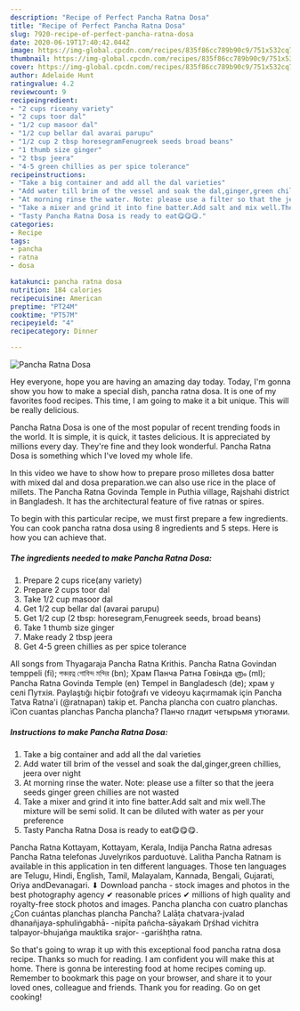 ```yaml
---
description: "Recipe of Perfect Pancha Ratna Dosa"
title: "Recipe of Perfect Pancha Ratna Dosa"
slug: 7920-recipe-of-perfect-pancha-ratna-dosa
date: 2020-06-19T17:40:42.044Z
image: https://img-global.cpcdn.com/recipes/835f86cc789b90c9/751x532cq70/pancha-ratna-dosa-recipe-main-photo.jpg
thumbnail: https://img-global.cpcdn.com/recipes/835f86cc789b90c9/751x532cq70/pancha-ratna-dosa-recipe-main-photo.jpg
cover: https://img-global.cpcdn.com/recipes/835f86cc789b90c9/751x532cq70/pancha-ratna-dosa-recipe-main-photo.jpg
author: Adelaide Hunt
ratingvalue: 4.2
reviewcount: 9
recipeingredient:
- "2 cups riceany variety"
- "2 cups toor dal"
- "1/2 cup masoor dal"
- "1/2 cup bellar dal avarai parupu"
- "1/2 cup 2 tbsp horesegramFenugreek seeds broad beans"
- "1 thumb size ginger"
- "2 tbsp jeera"
- "4-5 green chillies as per spice tolerance"
recipeinstructions:
- "Take a big container and add all the dal varieties"
- "Add water till brim of the vessel and soak the dal,ginger,green chillies, jeera over night"
- "At morning rinse the water. Note: please use a filter so that the jeera seeds ginger green chillies are not wasted"
- "Take a mixer and grind it into fine batter.Add salt and mix well.The mixture will be semi solid. It can be diluted with water as per your preference"
- "Tasty Pancha Ratna Dosa is ready to eat😋😋😋."
categories:
- Recipe
tags:
- pancha
- ratna
- dosa

katakunci: pancha ratna dosa 
nutrition: 184 calories
recipecuisine: American
preptime: "PT24M"
cooktime: "PT57M"
recipeyield: "4"
recipecategory: Dinner

---
```



![Pancha Ratna Dosa](https://img-global.cpcdn.com/recipes/835f86cc789b90c9/751x532cq70/pancha-ratna-dosa-recipe-main-photo.jpg)

Hey everyone, hope you are having an amazing day today. Today, I'm gonna show you how to make a special dish, pancha ratna dosa. It is one of my favorites food recipes. This time, I am going to make it a bit unique. This will be really delicious.

Pancha Ratna Dosa is one of the most popular of recent trending foods in the world. It is simple, it is quick, it tastes delicious. It is appreciated by millions every day. They're fine and they look wonderful. Pancha Ratna Dosa is something which I've loved my whole life.

In this video we have to show how to prepare proso milletes dosa batter with mixed dal and dosa preparation.we can also use rice in the place of millets. The Pancha Ratna Govinda Temple in Puthia village, Rajshahi district in Bangladesh. It has the architectural feature of five ratnas or spires.


To begin with this particular recipe, we must first prepare a few ingredients. You can cook pancha ratna dosa using 8 ingredients and 5 steps. Here is how you can achieve that.

<!--inarticleads1-->

##### The ingredients needed to make Pancha Ratna Dosa:

1. Prepare 2 cups rice(any variety)
1. Prepare 2 cups toor dal
1. Take 1/2 cup masoor dal
1. Get 1/2 cup bellar dal (avarai parupu)
1. Get 1/2 cup (2 tbsp: horesegram,Fenugreek seeds, broad beans)
1. Take 1 thumb size ginger
1. Make ready 2 tbsp jeera
1. Get 4-5 green chillies as per spice tolerance


All songs from Thyagaraja Pancha Ratna Krithis. Pancha Ratna Govindan temppeli (fi); পঞ্চরত্ন গোবিন্দ মন্দির (bn); Храм Панча Ратна Говінда ത്രം (ml); Pancha Ratna Govinda Temple (en) Tempel in Bangladesch (de); храм у селі Путхія. Paylaştığı hiçbir fotoğrafı ve videoyu kaçırmamak için Pancha Tatva Ratna&#39;i (@ratnapan) takip et. Pancha plancha con cuatro planchas. їCon cuantas planchas Pancha plancha? Панчо гладит четырьмя утюгами. 

<!--inarticleads2-->

##### Instructions to make Pancha Ratna Dosa:

1. Take a big container and add all the dal varieties
1. Add water till brim of the vessel and soak the dal,ginger,green chillies, jeera over night
1. At morning rinse the water. Note: please use a filter so that the jeera seeds ginger green chillies are not wasted
1. Take a mixer and grind it into fine batter.Add salt and mix well.The mixture will be semi solid. It can be diluted with water as per your preference
1. Tasty Pancha Ratna Dosa is ready to eat😋😋😋.


Pancha Ratna Kottayam, Kottayam, Kerala, Indija Pancha Ratna adresas Pancha Ratna telefonas Juvelyrikos parduotuvė. Lalitha Pancha Ratnam is available in this application in ten different languages. Those ten languages are Telugu, Hindi, English, Tamil, Malayalam, Kannada, Bengali, Gujarati, Oriya andDevanagari. ⬇ Download pancha - stock images and photos in the best photography agency ✔ reasonable prices ✔ millions of high quality and royalty-free stock photos and images. Pancha plancha con cuatro planchas ¿Con cuántas planchas plancha Pancha? Lalāṭa chatvara-jvalad dhanañjaya-sphuliṅgabhā- -nipīta pañcha-sāyakaṁ Dṛśhad vichitra talpayor-bhujaṅga mauktika srajor- -gariśhṭha ratna. 

So that's going to wrap it up with this exceptional food pancha ratna dosa recipe. Thanks so much for reading. I am confident you will make this at home. There is gonna be interesting food at home recipes coming up. Remember to bookmark this page on your browser, and share it to your loved ones, colleague and friends. Thank you for reading. Go on get cooking!
